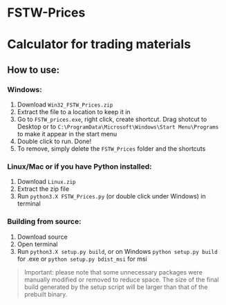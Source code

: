 # FSTW-Prices
# Calculator for trading materials

<h2>How to use:</h2>

<h3>Windows:</h3>

1. Download `Win32_FSTW_Prices.zip`
2. Extract the file to a location to keep it in
3. Go to `FSTW_prices.exe`, right click, create shortcut. Drag shotcut to Desktop or to `C:\ProgramData\Microsoft\Windows\Start Menu\Programs` to make it appear in the start menu
4. Double click to run.  Done!
5. To remove, simply delete the `FSTW_Prices` folder and the shortcuts

<h3>Linux/Mac or if you have Python installed:</h3>

1. Download `Linux.zip` 
2. Extract the zip file
3. Run `python3.X FSTW_Prices.py` (or double click under Windows) in terminal

<h3>Building from source:</h3>

1. Download source
2. Open terminal
3. Run `python3.X setup.py build`, or on Windows `python setup.py build` for .exe or `python setup.py bdist_msi` for msi 

>Important:  please note that some unnecessary packages were manually modified or removed to reduce space.  The size of the final build generated by the setup script will be larger than that of the prebuilt binary.
